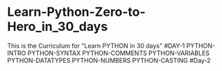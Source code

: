 # Learn-Python-Zero-to-Hero_in_30_days

This is the Curriculum for "Learn PYTHON in 30 days"
#DAY-1
PYTHON-INTRO
PYTHON-SYNTAX
PYTHON-COMMENTS
PYTHON-VARIABLES
PYTHON-DATATYPES
PYTHON-NUMBERS
PYTHON-CASTING
#Day-2

